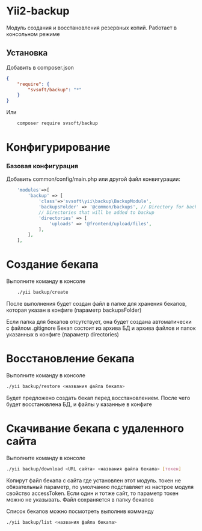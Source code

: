 Yii2-backup
===================
Модуль создания и восстановления резервных копий. Работает в консольном режиме <br />


Установка
---

Добавить в composer.json
```json
{
	"require": {
  		"svsoft/backup": "*"
	}
}
```
Или
```bash
    composer require svsoft/backup
```

# Конфигурирование

### Базовая конфигурация

Добавить common/config/main.php или другой файл конвигурации:
```php
    'modules'=>[
        'backup' => [
            'class'=>'svsoft\yii\backup\BackupModule',
            'backupsFolder' => '@common/backups', // Directory for backups
            // Directories that will be added to backup
            'directories' => [
                'uploads' => '@frontend/upload/files',
            ],
        ],
    ],
```

# Создание бекапа
Выполните команду в консоле
```bash
    ./yii backup/create
```

После выполнения будет создан файл в папке для хранения бекапов, которая указан в конфиге (параметр backupsFolder)

Если папка для бекапов отсутствует, она будет создана автоматически с файлом .gitignore
Бекап состоит из архива БД и архива файлов и папок указанных в конфиге (параметр directories)

# Восстановление бекапа
Выполните команду в консоле
```bash
./yii backup/restore <названия файла бекапа>
```
Будет предложено создать бекап перед восстановлением.
После чего будет восстановлена БД, и файлы у казанные в конфиге

# Скачивание бекапа с удаленного сайта
Выполните команду в консоле
```bash
./yii backup/download <URL сайта> <названия файла бекапа> [токен]
```
Копирут файл бекапа с сайта где установлен этот модуль.
токен не обязательный параметр, по умолчанию подставляет из настрое модуля свойство accessToken. Если один и тотже сайт, 
то параметр токен можно не указывать.
Файл сохраняется в папку бекапов

Список бекапов можно посмотреть выполнив комманду
```bash
./yii backup/list <названия файла бекапа>
```

